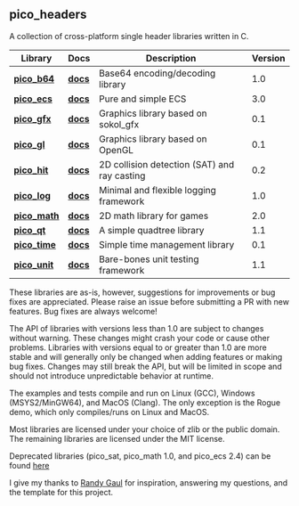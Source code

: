 pico_headers
--------------------------------------------------------------------------------
A collection of cross-platform single header libraries written in C.


Library | Docs | Description | Version
------- | -----| ------------| -------
**[pico_b64](pico_b64.h)**   | **[docs](https://empyreanx.github.io/docs/ph/pico__b64_8h.html)**  | Base64 encoding/decoding library             | 1.0
**[pico_ecs](pico_ecs.h)**   | **[docs](https://empyreanx.github.io/docs/ph/pico__ecs_8h.html)**  | Pure and simple ECS                          | 3.0
**[pico_gfx](pico_gfx.h)**   | **[docs](https://empyreanx.github.io/docs/ph/pico__gfx_8h.html)**  | Graphics library based on sokol_gfx          | 0.1
**[pico_gl](pico_gl.h)**     | **[docs](https://empyreanx.github.io/docs/ph/pico__gl_8h.html)**   | Graphics library based on OpenGL             | 0.1
**[pico_hit](pico_hit.h)**   | **[docs](https://empyreanx.github.io/docs/ph/pico__hit_8h.html)**  | 2D collision detection (SAT) and ray casting | 0.2
**[pico_log](pico_log.h)**   | **[docs](https://empyreanx.github.io/docs/ph/pico__log_8h.html)**  | Minimal and flexible logging framework       | 1.0
**[pico_math](pico_math.h)** | **[docs](https://empyreanx.github.io/docs/ph/pico__math_8h.html)** | 2D math library for games                    | 2.0
**[pico_qt](pico_qt.h)**     | **[docs](https://empyreanx.github.io/docs/ph/pico__qt_8h.html)**   | A simple quadtree library                    | 1.1
**[pico_time](pico_time.h)** | **[docs](https://empyreanx.github.io/docs/ph/pico__time_8h.html)** | Simple time management library               | 0.1
**[pico_unit](pico_unit.h)** | **[docs](https://empyreanx.github.io/docs/ph/pico__unit_8h.html)** | Bare-bones unit testing framework            | 1.1

These libraries are as-is, however, suggestions for improvements or bug fixes are appreciated. Please raise an issue before submitting a PR with new features. Bug fixes are always welcome!

The API of libraries with versions less than 1.0 are subject to changes without warning. These changes might crash your code or cause other problems. Libraries with versions equal to or greater than 1.0 are more stable and will generally only be changed when adding features or making bug fixes. Changes may still break the API, but will be limited in scope and should not introduce unpredictable behavior at runtime.

The examples and tests compile and run on Linux (GCC), Windows (MSYS2/MinGW64), and MacOS (Clang). The only exception is the Rogue demo, which only compiles/runs on Linux and MacOS.

Most libraries are licensed under your choice of zlib or the public domain. The remaining libraries are licensed under the MIT license.

Deprecated libraries (pico_sat, pico_math 1.0, and pico_ecs 2.4) can be found [here](https://github.com/empyreanx/pico_headers_deprecated)

I give my thanks to [Randy Gaul](https://github.com/RandyGaul) for inspiration, answering my questions, and the template for this project.
